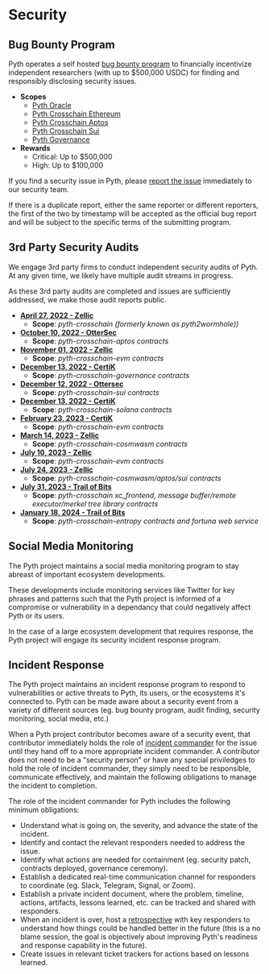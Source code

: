 # Security

## Bug Bounty Program

Pyth operates a self hosted [bug bounty program](https://pyth.network/bounty) to financially incentivize independent researchers (with up to $500,000 USDC) for finding and responsibly disclosing security issues.

- **Scopes**
  - [Pyth Oracle](https://github.com/pyth-network/pyth-client/tree/main/program)
  - [Pyth Crosschain Ethereum](https://github.com/pyth-network/pyth-crosschain/tree/main/target_chains/ethereum/contracts/contracts/pyth)
  - [Pyth Crosschain Aptos](https://github.com/pyth-network/pyth-crosschain/tree/main/target_chains/aptos/contracts)
  - [Pyth Crosschain Sui](https://github.com/pyth-network/pyth-crosschain/tree/main/target_chains/sui/contracts)
  - [Pyth Governance](https://github.com/pyth-network/governance/tree/master/staking/programs/staking)
- **Rewards**
  - Critical: Up to $500,000
  - High: Up to $100,000

If you find a security issue in Pyth, please [report the issue](https://yyyf63zqhtu.typeform.com/to/dBV4qcP0) immediately to our security team.

If there is a duplicate report, either the same reporter or different reporters, the first of the two by timestamp will be accepted as the official bug report and will be subject to the specific terms of the submitting program.

## 3rd Party Security Audits

We engage 3rd party firms to conduct independent security audits of Pyth. At any given time, we likely have multiple audit streams in progress.

As these 3rd party audits are completed and issues are sufficiently addressed, we make those audit reports public.

- **[April 27, 2022 - Zellic](https://github.com/pyth-network/audit-reports/blob/main/2022_04_27/pyth2wormhole_zellic.pdf)**
  - **Scope**: _pyth-crosschain (formerly known as pyth2wormhole))_
- **[October 10, 2022 - OtterSec](https://github.com/pyth-network/audit-reports/blob/main/2022_10_10/pyth_aptos.pdf)**
  - **Scope**: _pyth-crosschain-aptos contracts_
- **[November 01, 2022 - Zellic](https://github.com/pyth-network/audit-reports/blob/main/2022_11_01/pyth.pdf)**
  - **Scope**: _pyth-crosschain-evm contracts_
- **[December 13, 2022 - CertiK](https://github.com/pyth-network/audit-reports/blob/pyth-certik/2022_12_13/pyth-crosschain-governance.pdf)**
  - **Scope**: _pyth-crosschain-governance contracts_
- **[December 12, 2022 - Ottersec](https://github.com/pyth-network/audit-reports/blob/main/2023_27_07/pyth_sui_audit_final.pdf)**
  - **Scope**: _pyth-crosschain-sui contracts_
- **[December 13, 2022 - CertiK](https://github.com/pyth-network/audit-reports/blob/pyth-certik/2022_12_13/pyth-crosschain-solana.pdf)**
  - **Scope**: _pyth-crosschain-solana contracts_
- **[February 23, 2023 - CertiK](https://github.com/pyth-network/audit-reports/blob/pyth-certik/2023_02_23/pyth-crosschain-eth.pdf)**
  - **Scope**: _pyth-crosschain-evm contracts_
- **[March 14, 2023 - Zellic](https://github.com/pyth-network/audit-reports/blob/main/2023_03_14/Pyth%20Network%20-%20Zellic%20Audit%20Report.pdf)**
  - **Scope**: _pyth-crosschain-cosmwasm contracts_
- **[July 10, 2023 - Zellic](https://github.com/pyth-network/audit-reports/blob/main/2023_26_07/EVM%20Patch%20Review.pdf)**
  - **Scope**: _pyth-crosschain-evm contracts_
- **[July 24, 2023 - Zellic](https://github.com/pyth-network/audit-reports/blob/main/2023_26_07/Pyth%20Network%20Smart%20Contract%20Patch%20Review.pdf)**
  - **Scope**: _pyth-crosschain-cosmwasm/aptos/sui contracts_
- **[July 31, 2023 - Trail of Bits](https://github.com/pyth-network/audit-reports/blob/main/2023_07_31/Trail%20of%20Bits%20Pythnet%20Report.pdf)**
  - **Scope**: _pyth-crosschain xc_frontend, message buffer/remote executor/merkel tree library contracts_
- **[January 18, 2024 - Trail of Bits](https://github.com/pyth-network/audit-reports/blob/main/2024_23_01/Pyth%20Data%20Association%20-%20Entropy%20-%20Comprehensive%20Report.pdf)**
  - **Scope**: _pyth-crosschain-entropy contracts and fortuna web service_

## Social Media Monitoring

The Pyth project maintains a social media monitoring program to stay abreast of important ecosystem developments.

These developments include monitoring services like Twitter for key phrases and patterns such that the Pyth project is informed of a compromise or vulnerability in a dependancy that could negatively affect Pyth or its users.

In the case of a large ecosystem development that requires response, the Pyth project will engage its security incident response program.

## Incident Response

The Pyth project maintains an incident response program to respond to vulnerabilities or active threats to Pyth, its users, or the ecosystems it's connected to. Pyth can be made aware about a security event from a variety of different sources (eg. bug bounty program, audit finding, security monitoring, social media, etc.)

When a Pyth project contributor becomes aware of a security event, that contributor immediately holds the role of [incident commander](https://en.wikipedia.org/wiki/Incident_commander) for the issue until they hand off to a more appropriate incident commander. A contributor does not need to be a "security person" or have any special priviledges to hold the role of incident commander, they simply need to be responsible, communicate effectively, and maintain the following obligations to manage the incident to completion.

The role of the incident commander for Pyth includes the following minimum obligations:

- Understand what is going on, the severity, and advance the state of the incident.
- Identify and contact the relevant responders needed to address the issue.
- Identify what actions are needed for containment (eg. security patch, contracts deployed, governance ceremony).
- Establish a dedicated real-time communication channel for responders to coordinate (eg. Slack, Telegram, Signal, or Zoom).
- Establish a private incident document, where the problem, timeline, actions, artifacts, lessons learned, etc. can be tracked and shared with responders.
- When an incident is over, host a [retrospective](https://en.wikipedia.org/wiki/Retrospective) with key responders to understand how things could be handled better in the future (this is a no blame session, the goal is objectively about improving Pyth's readiness and response capability in the future).
- Create issues in relevant ticket trackers for actions based on lessons learned.
